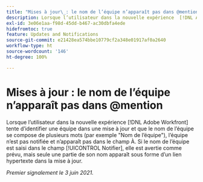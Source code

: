 ```yaml
---
title: "Mises à jour\_: le nom de l’équipe n’apparaît pas dans @mention"
description: Lorsque l’utilisateur dans la nouvelle expérience  [!DNL Adobe Workfront]  tente d’identifier une équipe dans une mise à jour et que le nom de l’équipe se compose de plusieurs mots (par exemple "Nom de l’équipe"), l’équipe n’est pas notifiée et n’apparaît pas dans le champ À. Si le nom de l’équipe est saisi dans le champ [!UICONTROL Notifier], elle est avertie comme prévu, mais seule une partie de son nom apparaît sous forme d’un lien hypertexte dans la mise à jour.
exl-id: 3e06e1aa-f98d-45dd-b467-ac30dbfa4ede
hidefromtoc: true
feature: Updates and Notifications
source-git-commit: e21428ea574bbe10779cf2a348e01917af0a2640
workflow-type: ht
source-wordcount: '146'
ht-degree: 100%

---
```


# Mises à jour : le nom de l’équipe n’apparaît pas dans @mention

<!--Valid issue, won't fix-->

Lorsque l’utilisateur dans la nouvelle expérience [!DNL Adobe Workfront] tente d’identifier une équipe dans une mise à jour et que le nom de l’équipe se compose de plusieurs mots (par exemple &quot;Nom de l’équipe&quot;), l’équipe n’est pas notifiée et n’apparaît pas dans le champ À. Si le nom de l’équipe est saisi dans le champ [!UICONTROL Notifier], elle est avertie comme prévu, mais seule une partie de son nom apparaît sous forme d’un lien hypertexte dans la mise à jour.

_Premier signalement le 3 juin 2021._
